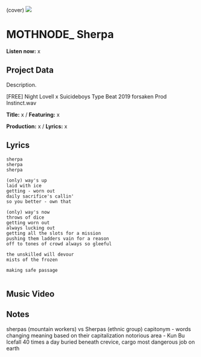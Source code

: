 (cover) ![](57175019_319474918741616_8502199518755923887_n.jpg)

# MOTHNODE_ Sherpa

**Listen now:** x

## Project Data

Description.

[FREE] Night Lovell x Suicideboys Type Beat 2019  forsaken  Prod Instinct.wav


**Title:** x / **Featuring:** x

**Production:** x / **Lyrics:** x

## Lyrics

```
sherpa
sherpa
sherpa

(only) way's up
laid with ice
getting - worn out 
daily sacrifice's callin' 
so you better - own that

(only) way's now
throws of dice
getting worn out 
always lucking out
getting all the slots for a mission
pushing them ladders vain for a reason
off to tones of crowd always so gleeful 

the unskilled will devour
mists of the frozen

making safe passage


```

## Music Video


## Notes
sherpas (mountain workers) vs Sherpas (ethnic group)
capitonym - words changing meaning based on their capitalization
notorious area - Kun Bu Icefall
40 times a day
buried beneath
crevice, cargo 
most dangerous job on earth

